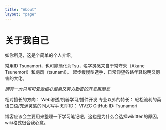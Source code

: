 ```yaml
---
title: "About"
layout: "page"
---
```


# 关于我自己

如你所见，这是个简单的个人介绍。

常用ID Tsunamori，也可能简化为Tsu，名字灵感来自于常守朱（Akane Tsunemori）和飓风（tsunami）。
起步缓慢型选手，日常仰望各路年轻聪明又厉害的大佬。

*拥有一大只可可爱爱细心温柔又努力勤奋的开发男朋友*

相对擅长的方向： Web渗透/机器学习/插件开发
专业以外的特长： 轻松流利的英语口语/充满灵感的同人写手
知乎ID： VIVZC
GitHub ID: Tsunamori

博客应该会主要用来整理一下学习笔记吧，这也是为什么会选择wikitten的原因， wiki格式很合我心意。
